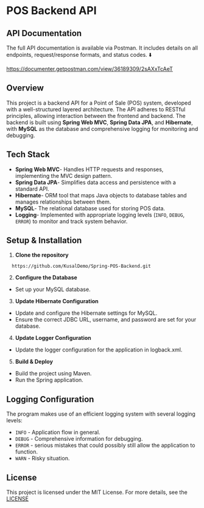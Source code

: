 # POS Backend API

## API Documentation

The full API documentation is available via Postman. It includes details on all endpoints, request/response formats, and status codes. ⬇️

https://documenter.getpostman.com/view/36189309/2sAXxTcAeT


## Overview
This project is a backend API for a Point of Sale (POS) system, developed with a well-structured layered architecture. The API adheres to RESTful principles, allowing interaction between the frontend and backend. The backend is built using **Spring Web MVC**, **Spring Data JPA**, and **Hibernate**, with **MySQL** as the database and comprehensive logging for monitoring and debugging.

## Tech Stack
- **Spring Web MVC**- Handles HTTP requests and responses, implementing the MVC design pattern.
- **Spring Data JPA**- Simplifies data access and persistence with a standard API.
- **Hibernate**- ORM tool that maps Java objects to database tables and manages relationships between them.
- **MySQL**- The relational database used for storing POS data.
- **Logging**- Implemented with appropriate logging levels (`INFO`, `DEBUG`, `ERROR`) to monitor and track system behavior.

## Setup & Installation

1. **Clone the repository**
```
  https://github.com/KusalDemo/Spring-POS-Backend.git
  ```
2. **Configure the Database**
- Set up your MySQL database.

3. **Update Hibernate Configuration**
- Update and configure the Hibernate settings for MySQL.
- Ensure the correct JDBC URL, username, and password are set for your database.

4. **Update Logger Configuration**
- Update the logger configuration for the application in logback.xml.

5. **Build & Deploy**
- Build the project using Maven.
- Run the Spring application.


## Logging Configuration

The program makes use of an efficient logging system with several logging levels:

- `INFO` - Application flow in general.
- `DEBUG` - Comprehensive information for debugging.
- `ERROR` - serious mistakes that could possibly still allow the application to function.
- `WARN` - Risky situation.

## License

This project is licensed under the MIT License. For more details, see the [LICENSE](License)

